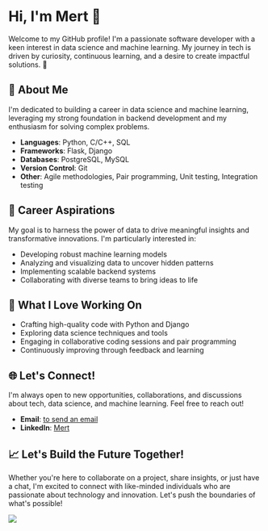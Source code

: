 # Hi, I'm Mert 👋

Welcome to my GitHub profile! I'm a passionate software developer with a keen interest in data science and machine learning. My journey in tech is driven by curiosity, continuous learning, and a desire to create impactful solutions. 🌟

## 🚀 About Me
I'm dedicated to building a career in data science and machine learning, leveraging my strong foundation in backend development and my enthusiasm for solving complex problems.

- **Languages**: Python, C/C++, SQL
- **Frameworks**: Flask, Django
- **Databases**: PostgreSQL, MySQL
- **Version Control**: Git
- **Other**: Agile methodologies, Pair programming, Unit testing, Integration testing

## 🎯 Career Aspirations
My goal is to harness the power of data to drive meaningful insights and transformative innovations. I'm particularly interested in:

- Developing robust machine learning models
- Analyzing and visualizing data to uncover hidden patterns
- Implementing scalable backend systems
- Collaborating with diverse teams to bring ideas to life

## 💼 What I Love Working On
- Crafting high-quality code with Python and Django
- Exploring data science techniques and tools
- Engaging in collaborative coding sessions and pair programming
- Continuously improving through feedback and learning

## 🌐 Let's Connect!
I'm always open to new opportunities, collaborations, and discussions about tech, data science, and machine learning. Feel free to reach out!

- **Email**: [to send an email](mailto:mertguldal@outlook.com)
- **LinkedIn**: [Mert](https://www.linkedin.com/in/mert-guldal/)

## 📈 Let's Build the Future Together!
Whether you're here to collaborate on a project, share insights, or just have a chat, I'm excited to connect with like-minded individuals who are passionate about technology and innovation. Let's push the boundaries of what's possible!

![](https://komarev.com/ghpvc/?username=your-github-username&color=blue)
